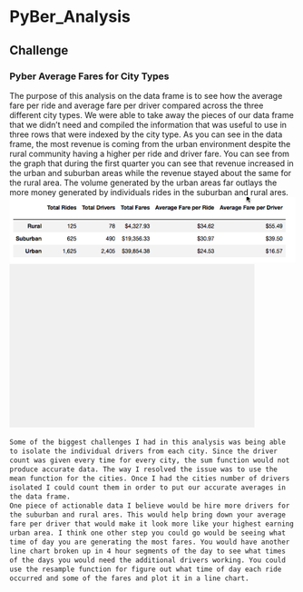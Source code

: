 # PyBer_Analysis
## Challenge
### Pyber Average Fares for City Types
The purpose of this analysis on the data frame is to see how the average fare per ride and average fare per driver compared across the three different city types. We were able to take away the pieces of our data frame that we didn’t need and compiled the information that was useful to use in three rows that were indexed by the city type. As you can see in the data frame, the most revenue is coming from the urban environment despite the rural community having a higher per ride and driver fare. You can see from the graph that during the first quarter you can see that revenue increased in the urban and suburban areas while the revenue stayed about the same for the rural area. The volume generated by the urban areas far outlays the more money generated by individuals rides in the suburban and rural ares.
![](analysis/Pyber_Summary_DataFrame.png)
![](analysis/PyBer_Challenge.png)

	Some of the biggest challenges I had in this analysis was being able to isolate the individual drivers from each city. Since the driver count was given every time for every city, the sum function would not produce accurate data. The way I resolved the issue was to use the mean function for the cities. Once I had the cities number of drivers isolated I could count them in order to put our accurate averages in the data frame.
	One piece of actionable data I believe would be hire more drivers for the suburban and rural ares. This would help bring down your average fare per driver that would make it look more like your highest earning urban area. I think one other step you could go would be seeing what time of day you are generating the most fares. You would have another line chart broken up in 4 hour segments of the day to see what times of the days you would need the additional drivers working. You could use the resample function for figure out what time of day each ride occurred and some of the fares and plot it in a line chart.
